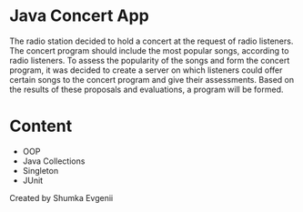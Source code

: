 # Java Concert App

The radio station decided to hold a concert at the request of radio listeners. The concert program should include the most popular songs, according to radio listeners. To assess the popularity of the songs and form the concert program, it was decided to create a server on which listeners could offer certain songs to the concert program and give their assessments. Based on the results of these proposals and evaluations, a program will be formed.

# Content

* OOP
* Java Collections
* Singleton
* JUnit

Created by Shumka Evgenii
